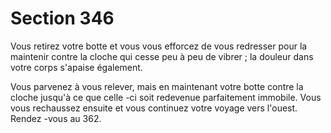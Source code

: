 # Section 346

Vous retirez votre botte et vous vous efforcez de vous redresser pour la maintenir contre
la cloche qui cesse peu à peu de vibrer  ; la douleur dans votre corps s'apaise également.

Vous parvenez à vous relever, mais en maintenant votre botte contre la cloche jusqu'à ce
que celle -ci soit redevenue parfaitement immobile. Vous vous rechaussez ensuite et vous
continuez votre voyage vers l'ouest. Rendez -vous au 362.